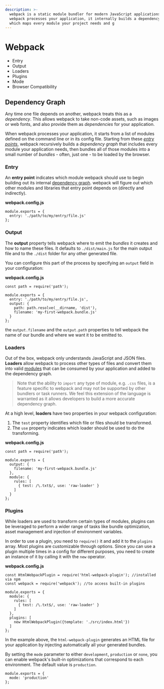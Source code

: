 ```yaml
---
description: >-
  webpack is a static module bundler for modern JavaScript applications. When
  webpack processes your application, it internally builds a dependency graph
  which maps every module your project needs and g
---
```


# Webpack

* Entry
* Output
* Loaders
* Plugins
* Mode
* Browser Compatibility

## Dependency Graph

Any time one file depends on another, webpack treats this as a _dependency_. This allows webpack to take non-code assets, such as images or web fonts, and also provide them as _dependencies_ for your application.

When webpack processes your application, it starts from a list of modules defined on the command line or in its config file. Starting from these [_entry points_](https://webpack.js.org/concepts/entry-points/), webpack recursively builds a _dependency graph_ that includes every module your application needs, then bundles all of those modules into a small number of _bundles_ - often, just one - to be loaded by the browser.



### Entry <a id="entry"></a>

An **entry point** indicates which module webpack should use to begin building out its internal [dependency graph](https://webpack.js.org/concepts/dependency-graph/). webpack will figure out which other modules and libraries that entry point depends on \(directly and indirectly\).

**webpack.config.js**

```text
module.exports = {
  entry: './path/to/my/entry/file.js'
};
```

### Output <a id="output"></a>

The **output** property tells webpack where to emit the _bundles_ it creates and how to name these files. It defaults to `./dist/main.js` for the main output file and to the `./dist` folder for any other generated file.

You can configure this part of the process by specifying an `output` field in your configuration:

**webpack.config.js**

```text
const path = require('path');

module.exports = {
  entry: './path/to/my/entry/file.js',
  output: {
    path: path.resolve(__dirname, 'dist'),
    filename: 'my-first-webpack.bundle.js'
  }
};
```

the `output.filename` and the `output.path` properties to tell webpack the name of our bundle and where we want it to be emitted to. 



### Loaders <a id="loaders"></a>

Out of the box, webpack only understands JavaScript and JSON files. **Loaders** allow webpack to process other types of files and convert them into valid [modules](https://webpack.js.org/concepts/modules) that can be consumed by your application and added to the dependency graph.

> Note that the ability to `import` any type of module, e.g. `.css` files, is a feature specific to webpack and may not be supported by other bundlers or task runners. We feel this extension of the language is warranted as it allows developers to build a more accurate dependency graph.

At a high level, **loaders** have two properties in your webpack configuration:

1. The `test` property identifies which file or files should be transformed.
2. The `use` property indicates which loader should be used to do the transforming.

**webpack.config.js**

```text
const path = require('path');

module.exports = {
  output: {
    filename: 'my-first-webpack.bundle.js'
  },
  module: {
    rules: [
      { test: /\.txt$/, use: 'raw-loader' }
    ]
  }
};
```

### Plugins <a id="plugins"></a>

While loaders are used to transform certain types of modules, plugins can be leveraged to perform a wider range of tasks like bundle optimization, asset management and injection of environment variables.

In order to use a plugin, you need to `require()` it and add it to the `plugins` array. Most plugins are customizable through options. Since you can use a plugin multiple times in a config for different purposes, you need to create an instance of it by calling it with the `new` operator.

**webpack.config.js**

```text
const HtmlWebpackPlugin = require('html-webpack-plugin'); //installed via npm
const webpack = require('webpack'); //to access built-in plugins

module.exports = {
  module: {
    rules: [
      { test: /\.txt$/, use: 'raw-loader' }
    ]
  },
  plugins: [
    new HtmlWebpackPlugin({template: './src/index.html'})
  ]
};
```

In the example above, the `html-webpack-plugin` generates an HTML file for your application by injecting automatically all your generated bundles.





By setting the `mode` parameter to either `development`, `production` or `none`, you can enable webpack's built-in optimizations that correspond to each environment. The default value is `production`.

```text
module.exports = {
  mode: 'production'
};
```

